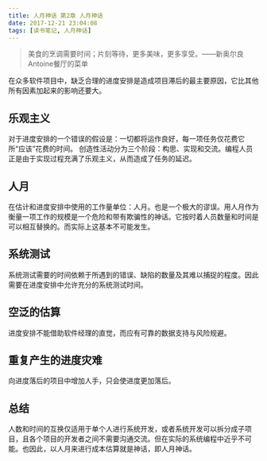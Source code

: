 ```yaml
---
title: 人月神话 第2章 人月神话
date: 2017-12-21 23:04:08
tags: [读书笔记, 人月神话]
---
```

> 美食的烹调需要时间；片刻等待，更多美味，更多享受。——新奥尔良Antoine餐厅的菜单

<!--more-->

在众多软件项目中，缺乏合理的进度安排是造成项目滞后的最主要原因，它比其他所有因素加起来的影响还要大。

## 乐观主义

对于进度安排的一个错误的假设是：一切都将运作良好，每一项任务仅花费它所“应该”花费的时间。
创造性活动分为三个阶段：构思、实现和交流。编程人员正是由于实现过程充满了乐观主义，从而造成了任务的延迟。

## 人月

在估计和进度安排中使用的工作量单位：人月。也是一个极大的谬误。用人月作为衡量一项工作的规模是一个危险和带有欺骗性的神话。它按时着人员数量和时间是可以相互替换的。而实际上这基本不可能发生。

## 系统测试

系统测试需要的时间依赖于所遇到的错误、缺陷的数量及其难以捕捉的程度。因此需要在进度安排中允许充分的系统测试时间。

## 空泛的估算

进度安排不能借助软件经理的直觉，而应有可靠的数据支持与风险规避。

## 重复产生的进度灾难

向进度落后的项目中增加人手，只会使进度更加落后。

## 总结

人数和时间的互换仅适用于单个人进行系统开发，或者系统开发可以拆分成子项目，且各个项目的开发者之间不需要沟通交流。但在实际的系统编程中近乎不可能。也因此，以人月来进行成本估算就是神话，即人月神话。